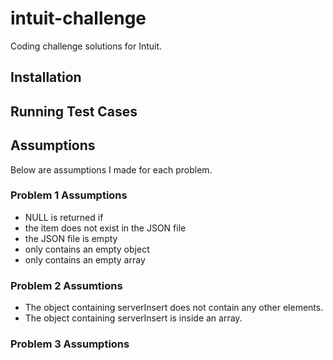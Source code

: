 # intuit-challenge
Coding challenge solutions for Intuit.

## Installation

## Running Test Cases

## Assumptions
Below are assumptions I made for each problem.

### Problem 1 Assumptions
* NULL is returned if 
 * the item does not exist in the JSON file
 * the JSON file is empty
 * only contains an empty object
 * only contains an empty array

### Problem 2 Assumtions
* The object containing serverInsert does not contain any other elements.
* The object containing serverInsert is inside an array.

### Problem 3 Assumptions


